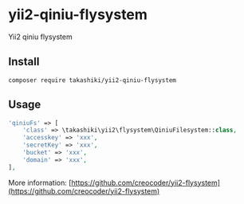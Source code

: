 # yii2-qiniu-flysystem

Yii2 qiniu flysystem 

## Install

```
composer require takashiki/yii2-qiniu-flysystem
```

## Usage

```php
'qiniuFs' => [
    'class' => \takashiki\yii2\flysystem\QiniuFilesystem::class,
    'accesskey' => 'xxx',
    'secretKey' => 'xxx',
    'bucket' => 'xxx',
    'domain' => 'xxx',
],
```

More information: [https://github.com/creocoder/yii2-flysystem](https://github.com/creocoder/yii2-flysystem)
